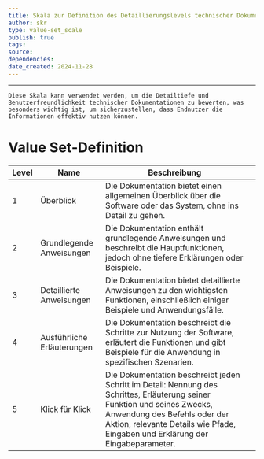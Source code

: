 ```yaml
---
title: Skala zur Definition des Detaillierungslevels technischer Dokumentation
author: skr
type: value-set_scale
publish: true
tags: 
source: 
dependencies:
date_created: 2024-11-28
---
```

---
```ad-info
Diese Skala kann verwendet werden, um die Detailtiefe und Benutzerfreundlichkeit technischer Dokumentationen zu bewerten, was besonders wichtig ist, um sicherzustellen, dass Endnutzer die Informationen effektiv nutzen können.
```

# Value Set-Definition

| Level | Name                       | Beschreibung                                                                                                                                                                                                                                 |     |
| ----- | -------------------------- | -------------------------------------------------------------------------------------------------------------------------------------------------------------------------------------------------------------------------------------------- | --- |
| 1     | Überblick                  | Die Dokumentation bietet einen allgemeinen Überblick über die Software oder das System, ohne ins Detail zu gehen.                                                                                                                            |     |
| 2     | Grundlegende Anweisungen   | Die Dokumentation enthält grundlegende Anweisungen und beschreibt die Hauptfunktionen, jedoch ohne tiefere Erklärungen oder Beispiele.                                                                                                       |     |
| 3     | Detaillierte Anweisungen   | Die Dokumentation bietet detaillierte Anweisungen zu den wichtigsten Funktionen, einschließlich einiger Beispiele und Anwendungsfälle.                                                                                                       |     |
| 4     | Ausführliche Erläuterungen | Die Dokumentation beschreibt die Schritte zur Nutzung der Software, erläutert die Funktionen und gibt Beispiele für die Anwendung in spezifischen Szenarien.                                                                                 |     |
| 5     | Klick für Klick            | Die Dokumentation beschreibt jeden Schritt im Detail: Nennung des Schrittes, Erläuterung seiner Funktion und seines Zwecks, Anwendung des Befehls oder der Aktion, relevante Details wie Pfade, Eingaben und Erklärung der Eingabeparameter. |     |

  